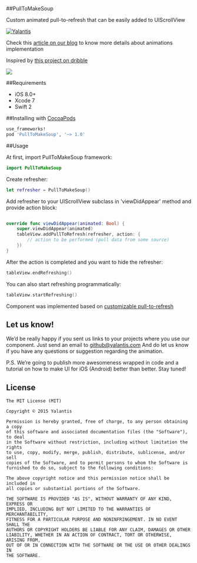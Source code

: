 
##PullToMakeSoup

Custom animated pull-to-refresh that can be easily added to UIScrollView

[![Yalantis](https://raw.githubusercontent.com/Yalantis/PullToMakeSoup/master/PullToMakeSoupDemo/Resouces/badge_dark.png)](https://yalantis.com/?utm_source=github)

Check this [article on our blog](https://yalantis.com/blog/how-we-built-customizable-pull-to-refresh-pull-to-cook-soup-animation/?utm_source=github) to know more details about animations implementation

Inspired by [this project on dribble](https://dribbble.com/shots/2074667-Recipe-Finder-v-2)

<img src="https://raw.githubusercontent.com/Yalantis/PullToMakeSoup/master/PullToMakeSoupDemo/Resouces/recipe-finder.gif" />

##Requirements
- iOS 8.0+
- Xcode 7
- Swift 2

##Installing with [CocoaPods](https://cocoapods.org)

```ruby
use_frameworks!
pod 'PullToMakeSoup', '~> 1.0'
```

##Usage

At first, import PullToMakeSoup framework:

```swift
import PullToMakeSoup
```

Create refresher:


```swift
let refresher = PullToMakeSoup()
```

Add refresher to your UIScrollView subclass in 'viewDidAppear' method and provide action block:

```swift

override func viewDidAppear(animated: Bool) {
    super.viewDidAppear(animated)
    tableView.addPullToRefresh(refresher, action: {
        // action to be performed (pull data from some source)
    })
}

```

After the action is completed and you want to hide the refresher:

```swift
tableView.endRefreshing()
```
 
You can also start refreshing programmatically:

```swift
tableView.startRefreshing()
```

Component was implemented based on [customizable pull-to-refresh](https://github.com/Yalantis/PullToRefresh)

## Let us know!

We’d be really happy if you sent us links to your projects where you use our component. Just send an email to github@yalantis.com And do let us know if you have any questions or suggestion regarding the animation. 

P.S. We’re going to publish more awesomeness wrapped in code and a tutorial on how to make UI for iOS (Android) better than better. Stay tuned!


## License

	The MIT License (MIT)

	Copyright © 2015 Yalantis

	Permission is hereby granted, free of charge, to any person obtaining a copy
	of this software and associated documentation files (the "Software"), to deal
	in the Software without restriction, including without limitation the rights
	to use, copy, modify, merge, publish, distribute, sublicense, and/or sell
	copies of the Software, and to permit persons to whom the Software is
	furnished to do so, subject to the following conditions:

	The above copyright notice and this permission notice shall be included in
	all copies or substantial portions of the Software.

	THE SOFTWARE IS PROVIDED "AS IS", WITHOUT WARRANTY OF ANY KIND, EXPRESS OR
	IMPLIED, INCLUDING BUT NOT LIMITED TO THE WARRANTIES OF MERCHANTABILITY,
	FITNESS FOR A PARTICULAR PURPOSE AND NONINFRINGEMENT. IN NO EVENT SHALL THE
	AUTHORS OR COPYRIGHT HOLDERS BE LIABLE FOR ANY CLAIM, DAMAGES OR OTHER
	LIABILITY, WHETHER IN AN ACTION OF CONTRACT, TORT OR OTHERWISE, ARISING FROM,
	OUT OF OR IN CONNECTION WITH THE SOFTWARE OR THE USE OR OTHER DEALINGS IN
	THE SOFTWARE.
